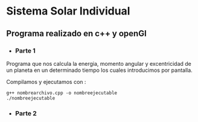 **Sistema Solar** Individual
==================
## Programa realizado en c++ y openGl
- ### **Parte 1**

Programa que nos calcula la energia, momento angular y excentricidad de un planeta en un determinado tiempo los cuales introducimos por pantalla.

Compilamos y ejecutamos con :


	g++ nombrearchivo.cpp -o nombreejecutable
    ./nombreejecutable

- ### **Parte 2**
